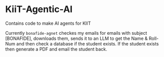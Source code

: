# KiiT-Agentic-AI
Contains code to make AI agents for KIIT


Currently `bonafide-agnet` checkes my emails for emails with subject [BONAFIDE], downloads them, sends it to an LLM to get the Name & Roll-Num and then check a database if the student exists. If the student exists then generate a PDF and <to be implemented> email the student back.